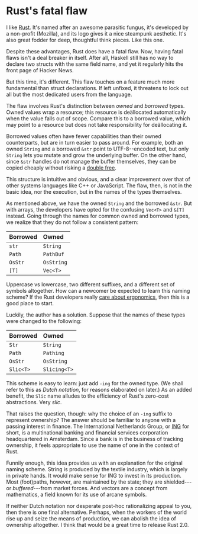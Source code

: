 # Rust's fatal flaw

I like [Rust]. It's named after an awesome parasitic fungus, it's developed by a non-profit (Mozilla), and its logo gives it a nice steampunk aesthetic. It's also great fodder for deep, thoughtful think pieces. Like this one.

Despite these advantages, Rust does have a fatal flaw. Now, having fatal flaws isn't a deal breaker in itself. After all, Haskell still has no way to declare two structs with the same field name, and yet it regularly hits the front page of Hacker News.

But this time, it's different. This flaw touches on a feature much more fundamental than struct declarations. If left unfixed, it threatens to lock out all but the most dedicated users from the language.

The flaw involves Rust's distinction between *owned* and *borrowed* types. Owned values wrap a resource; this resource is deällocated automatically when the value falls out of scope. Compare this to a borrowed value, which may point to a resource but does not take responsibility for deällocating it.

Borrowed values often have fewer capabilities than their owned counterparts, but are in turn easier to pass around. For example, both an owned `String` and a borrowed `&str` point to UTF-8--encoded text, but only `String` lets you mutate and grow the underlying buffer. On the other hand, since `&str` handles do not manage the buffer themselves, they can be copied cheaply without risking a [double free].

This structure is intuitive and obvious, and a clear improvement over that of other systems languages like C++ or JavaScript. The flaw, then, is not in the basic idea, nor the execution, but in the names of the types themselves.

As mentioned above, we have the owned `String` and the borrowed `&str`. But with arrays, the developers have opted for the confusing `Vec<T>` and `&[T]` instead. Going through the names for common owned and borrowed types, we realize that they do not follow a consistent pattern:

| Borrowed | Owned |
| :-- | :-- |
| `str` | `String` |
| `Path` | `PathBuf` |
| `OsStr` | `OsString` |
| `[T]` | `Vec<T>` |

Uppercase vs lowercase, two different suffixes, and a different set of symbols altogether. How can a newcomer be expected to learn this naming scheme? If the Rust developers really [care about ergonomics][ergonomics], then this is a good place to start.

Luckily, the author has a solution. Suppose that the names of these types were changed to the following:

| Borrowed | Owned |
| :-- | :-- |
| `Str` | `String` |
| `Path` | `Pathing` |
| `OsStr` | `OsString` |
| `Slic<T>` | `Slicing<T>` |

This scheme is easy to learn: just add `-ing` for the owned type. (We shall refer to this as *Dutch notation*, for reasons elaborated on later.) As an added benefit, the `Slic` name alludes to the efficiency of Rust's zero-cost abstractions. Very *slic*.

That raises the question, though: why the choice of an `-ing` suffix to represent ownership? The answer should be familiar to anyone with a passing interest in finance. The International Netherlands Group, or [ING] for short, is a multinational banking and financial services corporation headquartered in Amsterdam. Since a bank is in the business of tracking ownership, it feels appropriate to use the name of one in the context of Rust.

Funnily enough, this idea provides us with an explanation for the original naming scheme. String is produced by the textile industry, which is largely in private hands. It would make sense for ING to invest in its production. Most (foot)paths, however, are maintained by the state; they are shielded---or *buffered*---from market forces. And vectors are a concept from mathematics, a field known for its use of arcane symbols.

If neither Dutch notation nor desperate post-hoc rationalizing appeal to you, then there is one final alternative. Perhaps, when the workers of the world rise up and seize the means of production, we can abolish the idea of ownership altogether. I think that would be a great time to release Rust 2.0.

[Rust]: https://www.rust-lang.org
[double free]: https://www.owasp.org/index.php/Double_Free
[ergonomics]: https://blog.rust-lang.org/2017/03/02/lang-ergonomics.html
[ING]: https://en.wikipedia.org/wiki/ING_Group
